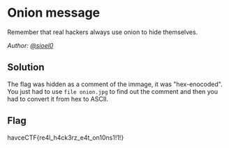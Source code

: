 # Onion message
Remember that real hackers always use onion to hide themselves.

*Author: [@sioel0](https://github.com/sioel0)*
## Solution
The flag was hidden as a comment of the immage, it was "hex-enocoded".
You just had to use `file onion.jpg` to find out the comment and then you
had to convert it from hex to ASCII.

## Flag
havceCTF{re4l_h4ck3rz_e4t_on10ns1!1!}
